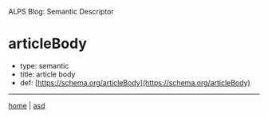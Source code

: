 ALPS Blog: Semantic Descriptor
# articleBody
 * type: semantic
 * title: article body
 * def: [https://schema.org/articleBody](https://schema.org/articleBody)

---

[home](../index.md) | [asd](../profile.svg)
